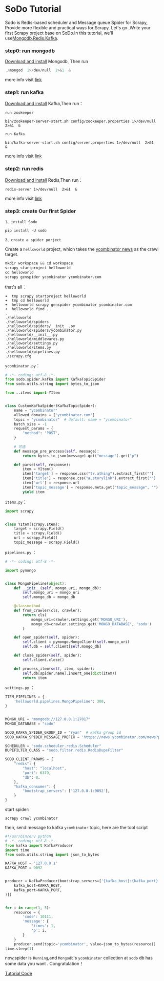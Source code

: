 # SoDo Tutorial

Sodo is Redis-based  scheduler and Message queue Spider for Scrapy,  Provide more flexible and practical ways for Scrapy.
Let's go ,Write your first Scrapy project base on  SoDo.In this tutorial, we'll use[Mongodb](https://docs.mongodb.com/manual/core/document/),[Redis](https://redis.io/),[Kafka](http://kafka.apache.org).


### step0: run  mongodb 

[Download and install](https://www.mongodb.com/download-center/community) Mongodb, Then run 


```python
./mongod  1>/dev/null  2>&1  &
```
more info visit [link](https://docs.mongodb.com/manual/core/document/)

### step1: run kafka

[Download and install](http://kafka.apache.org/quickstart) Kafka,Then run：

`run zookeeper`

```
bin/zookeeper-server-start.sh config/zookeeper.properties 1>/dev/null  2>&1  &
```

`run Kafka`
```
bin/kafka-server-start.sh config/server.properties 1>/dev/null  2>&1  &
```

more info visit [link](http://kafka.apache.org)

### step2:  run redis

[Download and install]((https://redis.io/download)) Redis,Then run：

```
redis-server 1>/dev/null  2>&1  &
```

more info visit [link](https://redis.io/)


### step3: create Our first Spider


`1、install Sodo`
```
pip install -U sodo
```

`2、create a spider porject`



Create a `helloworld` project, which takes the [ycombinator news](https://news.ycombinator.com/news) as the crawl target.

```python
mkdir workspace && cd workspace
scrapy startproject helloworld
cd helloworld
scrapy genspider ycombinator ycombinator.com
```

that's all：

```
➜  tmp scrapy startproject helloworld
➜  tmp cd helloworld
➜  helloworld scrapy genspider ycombinator ycombinator.com
➜  helloworld find .
.
./helloworld
./helloworld/spiders
./helloworld/spiders/__init__.py
./helloworld/spiders/ycombinator.py
./helloworld/__init__.py
./helloworld/middlewares.py
./helloworld/settings.py
./helloworld/items.py
./helloworld/pipelines.py
./scrapy.cfg
```

`ycombinator.py`：

```python
# -*- coding: utf-8 -*-
from sodo.spider.kafka import KafkaTopicSpider
from sodo.utils.string import bytes_to_json

from ..items import YItem


class CustomKafkaSpider(KafkaTopicSpider):
    name = "ycombinator"
    allowed_domains = ["ycombinator.com"]
    topic = "ycombinator"  # default: name = "ycombinator"
    batch_size = -1
    request_params = {
        "method": 'POST',
    }
    
    # 可选
    def message_pre_process(self, message):
        return bytes_to_json(message).get("message").get("p")

    def parse(self, response):
        item = YItem()
        item['target'] = response.css("tr.athing").extract_first("")
        item['title'] = response.css("a.storylink").extract_first("")
        item['url'] = response.url
        item['topic_message'] = response.meta.get("topic_message", "")
        yield item
```

`items.py`：
```python
import scrapy


class YItem(scrapy.Item):
    target = scrapy.Field()
    title = scrapy.Field()
    url = scrapy.Field()
    topic_message = scrapy.Field()
```

`pipelines.py` ：

```python
# -*- coding: utf-8 -*-

import pymongo


class MongoPipeline(object):
    def __init__(self, mongo_uri, mongo_db):
        self.mongo_uri = mongo_uri
        self.mongo_db = mongo_db

    @classmethod
    def from_crawler(cls, crawler):
        return cls(
            mongo_uri=crawler.settings.get('MONGO_URI'),
            mongo_db=crawler.settings.get('MONGO_DATABASE', 'sodo')
        )

    def open_spider(self, spider):
        self.client = pymongo.MongoClient(self.mongo_uri)
        self.db = self.client[self.mongo_db]

    def close_spider(self, spider):
        self.client.close()

    def process_item(self, item, spider):
        self.db[spider.name].insert_one(dict(item))
        return item
```

`settings.py` ：

```python
ITEM_PIPELINES = {
    'helloworld.pipelines.MongoPipeline': 300,
}


MONGO_URI = "mongodb://127.0.0.1:27017"
MONGO_DATABASE = "sodo"

SOOD_KAFKA_SPIDER_GROUP_ID = "ryan"  # kafka group id 
SOOD_KAFKA_SPIDER_MESSAGE_PREFIX = 'https://news.ycombinator.com/news?p='   # optional

SCHEDULER = "sodo.scheduler.redis.Scheduler"
DUPEFILTER_CLASS = "sodo.filter.redis.RedisDupeFilter"

SOOD_CLIENT_PARAMS = {
    "redis": {
        "host": "localhost",
        "port": 6379,
        "db": 0,
    },
    "kafka_consumer": {
        "bootstrap_servers": ['127.0.0.1:9092'],
    }
}
```

start spider:

```
scrapy crawl ycombinator
```

then, send message to kafka `ycombinator` topic, here are the tool script

```python
#!/usr/bin/env python
# -*- coding: utf-8 -*-
from kafka import KafkaProducer
import time
from sodo.utils.string import json_to_bytes

KAFKA_HOST = '127.0.0.1'
KAFKA_PORT = 9092


producer = KafkaProducer(bootstrap_servers=['{kafka_host}:{kafka_port}'.format(
    kafka_host=KAFKA_HOST,
    kafka_port=KAFKA_PORT,
)])


for i in range(1, 5):
    resource = {
        'code': 10111,
        'message': {
            'times': 1,
            'p': i,
        }
    }
    producer.send(topic='ycombinator', value=json_to_bytes(resource))
time.sleep(1)
```
now,spider is `Running`,and `Mongodb`'s `ycombinator` collection at `sodo` db has some data you want .
Congratulation！

[Tutorial Code](../examples/helloworld)